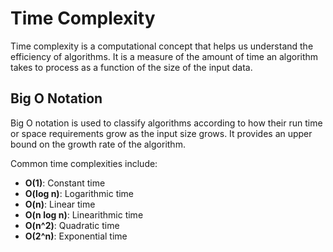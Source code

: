 # Time Complexity

Time complexity is a computational concept that helps us understand the efficiency of algorithms. It is a measure of the amount of time an algorithm takes to process as a function of the size of the input data.

## Big O Notation

Big O notation is used to classify algorithms according to how their run time or space requirements grow as the input size grows. It provides an upper bound on the growth rate of the algorithm.

Common time complexities include:
- **O(1)**: Constant time
- **O(log n)**: Logarithmic time
- **O(n)**: Linear time
- **O(n log n)**: Linearithmic time
- **O(n^2)**: Quadratic time
- **O(2^n)**: Exponential time